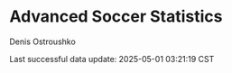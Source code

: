 # Advanced Soccer Statistics
Denis Ostroushko

<!-- gfm -->

Last successful data update: 2025-05-01 03:21:19 CST
